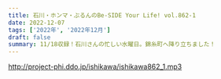 ```yaml
---
title: 石川・ホンマ・ぶるんのBe-SIDE Your Life! vol.862-1
date: 2022-12-07
tags: ['2022年', '2022年12月']
draft: false
summary: 11/18収録！石川さんの忙しい水曜日。錦糸町へ降り立ちました！
---
```


http://project-phi.ddo.jp/ishikawa/ishikawa862_1.mp3
